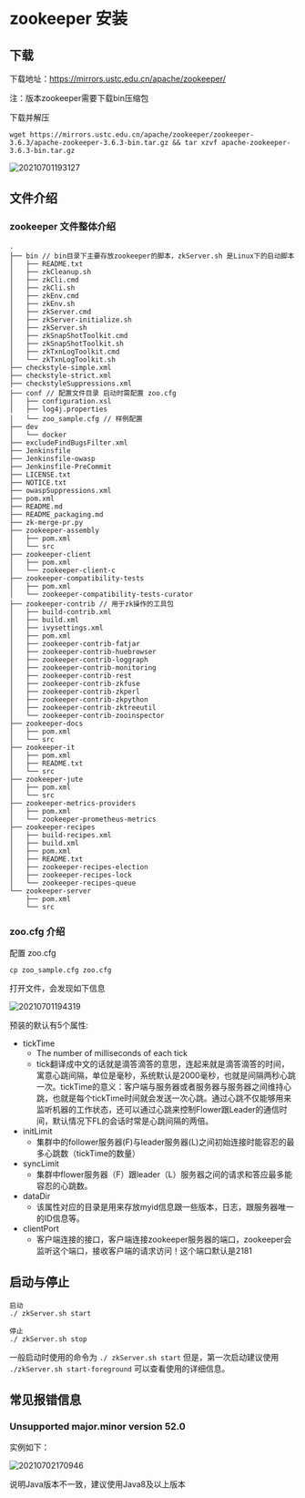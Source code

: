 # zookeeper 安装

## 下载

下载地址：https://mirrors.ustc.edu.cn/apache/zookeeper/

注：版本zookeeper需要下载bin压缩包

下载并解压
```shell
wget https://mirrors.ustc.edu.cn/apache/zookeeper/zookeeper-3.6.3/apache-zookeeper-3.6.3-bin.tar.gz && tar xzvf apache-zookeeper-3.6.3-bin.tar.gz
```

![20210701193127](https://cdn.jsdelivr.net/gh/SuperMarioYL/ImageHostingService@master/resources/blogs/20210701193127.png)

## 文件介绍

### zookeeper 文件整体介绍

```
.
├── bin // bin目录下主要存放zookeeper的脚本，zkServer.sh 是Linux下的启动脚本
│   ├── README.txt
│   ├── zkCleanup.sh
│   ├── zkCli.cmd
│   ├── zkCli.sh
│   ├── zkEnv.cmd
│   ├── zkEnv.sh
│   ├── zkServer.cmd
│   ├── zkServer-initialize.sh
│   ├── zkServer.sh
│   ├── zkSnapShotToolkit.cmd
│   ├── zkSnapShotToolkit.sh
│   ├── zkTxnLogToolkit.cmd
│   └── zkTxnLogToolkit.sh
├── checkstyle-simple.xml
├── checkstyle-strict.xml
├── checkstyleSuppressions.xml
├── conf // 配置文件目录 启动时需配置 zoo.cfg
│   ├── configuration.xsl
│   ├── log4j.properties
│   └── zoo_sample.cfg // 样例配置
├── dev
│   └── docker
├── excludeFindBugsFilter.xml
├── Jenkinsfile
├── Jenkinsfile-owasp
├── Jenkinsfile-PreCommit
├── LICENSE.txt
├── NOTICE.txt
├── owaspSuppressions.xml
├── pom.xml
├── README.md
├── README_packaging.md
├── zk-merge-pr.py
├── zookeeper-assembly
│   ├── pom.xml
│   └── src
├── zookeeper-client
│   ├── pom.xml
│   └── zookeeper-client-c
├── zookeeper-compatibility-tests
│   ├── pom.xml
│   └── zookeeper-compatibility-tests-curator
├── zookeeper-contrib // 用于zk操作的工具包
│   ├── build-contrib.xml
│   ├── build.xml
│   ├── ivysettings.xml
│   ├── pom.xml
│   ├── zookeeper-contrib-fatjar
│   ├── zookeeper-contrib-huebrowser
│   ├── zookeeper-contrib-loggraph
│   ├── zookeeper-contrib-monitoring
│   ├── zookeeper-contrib-rest
│   ├── zookeeper-contrib-zkfuse
│   ├── zookeeper-contrib-zkperl
│   ├── zookeeper-contrib-zkpython
│   ├── zookeeper-contrib-zktreeutil
│   └── zookeeper-contrib-zooinspector
├── zookeeper-docs
│   ├── pom.xml
│   └── src
├── zookeeper-it
│   ├── pom.xml
│   ├── README.txt
│   └── src
├── zookeeper-jute
│   ├── pom.xml
│   └── src
├── zookeeper-metrics-providers
│   ├── pom.xml
│   └── zookeeper-prometheus-metrics
├── zookeeper-recipes
│   ├── build-recipes.xml
│   ├── build.xml
│   ├── pom.xml
│   ├── README.txt
│   ├── zookeeper-recipes-election
│   ├── zookeeper-recipes-lock
│   └── zookeeper-recipes-queue
└── zookeeper-server
    ├── pom.xml
    └── src
```


### zoo.cfg 介绍

配置 zoo.cfg

```shell
cp zoo_sample.cfg zoo.cfg
```

打开文件，会发现如下信息

![20210701194319](https://cdn.jsdelivr.net/gh/SuperMarioYL/ImageHostingService@master/resources/blogs/20210701194319.png)

预装的默认有5个属性:

- tickTime
  - The number of milliseconds of each tick
  - tick翻译成中文的话就是滴答滴答的意思，连起来就是滴答滴答的时间，寓意心跳间隔，单位是毫秒，系统默认是2000毫秒，也就是间隔两秒心跳一次。tickTime的意义：客户端与服务器或者服务器与服务器之间维持心跳，也就是每个tickTime时间就会发送一次心跳。通过心跳不仅能够用来监听机器的工作状态，还可以通过心跳来控制Flower跟Leader的通信时间，默认情况下FL的会话时常是心跳间隔的两倍。
- initLimit
  - 集群中的follower服务器(F)与leader服务器(L)之间初始连接时能容忍的最多心跳数（tickTime的数量）
- syncLimit
  - 集群中flower服务器（F）跟leader（L）服务器之间的请求和答应最多能容忍的心跳数。
- dataDir
  - 该属性对应的目录是用来存放myid信息跟一些版本，日志，跟服务器唯一的ID信息等。
- clientPort
  - 客户端连接的接口，客户端连接zookeeper服务器的端口，zookeeper会监听这个端口，接收客户端的请求访问！这个端口默认是2181


## 启动与停止

```
启动
./ zkServer.sh start

停止
./ zkServer.sh stop
```

一般启动时使用的命令为 `./ zkServer.sh start` 但是，第一次启动建议使用 `./zkServer.sh start-foreground`  可以查看使用的详细信息。

## 常见报错信息

### Unsupported major.minor version 52.0

实例如下：

![20210702170946](https://cdn.jsdelivr.net/gh/SuperMarioYL/ImageHostingService@master/resources/blogs/20210702170946.png)

说明Java版本不一致，建议使用Java8及以上版本